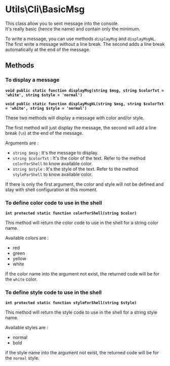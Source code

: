 # Utils\Cli\BasicMsg

This class allow you to sent message into the console.  
It's really basic (hence the name) and contain only the minimum.

To write a message, you can use methods `displayMsg` and `displayMsgNL`.
The first write a message without a line break. The second adds a line break automatically at the end of the message.

## Methods

### To display a message

__`void public static function displayMsg(string $msg, string $colorTxt = 'white', string $style = 'normal')`__

__`void public static function displayMsgNL(string $msg, string $colorTxt = 'white', string $style = 'normal')`__

These two methods will display a message with color and/or style.

The first method will just display the message, the second will add a line break (`\n`) at the end of the message.

Arguments are :

* `string $msg` : It's the message to display.
* `string $colorTxt` : It's the color of the text. Refer to the method `colorForShell` to know available color.
* `string $style` : It's the style of the text. Refer to the method `styleForShell` to know available color.

If there is only the first argument, the color and style will not be defined and stay with shell configuration at this moment.

### To define color code to use in the shell

__`int protected static function colorForShell(string $color)`__

This method will return the color code to use in the shell for a string color name.

Available colors are :

* red
* green
* yellow
* white

If the color name into the argument not exist, the returned code will be for the `white` color.

### To define style code to use in the shell

__`int protected static function styleForShell(string $style)`__

This method will return the style code to use in the shell for a string style name.

Available styles are :

* normal
* bold

if the style name into the argument not exist, the returned code will be for the `normal` style.
